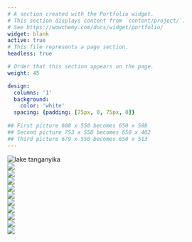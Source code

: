 ```yaml
---
# A section created with the Portfolio widget.
# This section displays content from `content/project/`.
# See https://wowchemy.com/docs/widget/portfolio/
widget: blank
active: true
# This file represents a page section.
headless: true

# Order that this section appears on the page.
weight: 45

design:
  columns: '1'
  background:
    color: 'white'
  spacing: {padding: [75px, 0, 75px, 0]}
  
## First picture 608 x 550 becomes 650 x 588
## Second picture 753 x 550 becomes 650 x 402
## Third picture 679 x 550 becomes 650 x 513
---
```

<!-- Google tag (gtag.js) -->
<script async src="https://www.googletagmanager.com/gtag/js?id=G-C2THYYG4QP"></script>
<script>
  window.dataLayer = window.dataLayer || [];
  function gtag(){dataLayer.push(arguments);}
  gtag('js', new Date());

  gtag('config', 'G-C2THYYG4QP');
</script>


<section id="section-markdown" class="home-section wg-markdown">
  <div class="home-section-bg">
  </div>
  <div class="container">
    <div class="row justify-content-center">
      <!--<div class="section-heading col-12 mb-3 text-center">
        <h1 class="mb-0">Gallery</h1>
      </div> -->
      <div class="col-12">
        <div class="gallery-grid">
        <!-- first image, full -->
          <div class="gallery-item gallery-item--full">
            <a data-fancybox="gallery-demo">
            <img src="https://lh3.googleusercontent.com/5gs8rCOdx1hVcngT7Ofu49g0xVEMfNgrUd-S9NsVXgLvaM2owFUrdLtPnn1R6cEpplP_0BDJsU6aMF9jJBhxVh_UoLsBCAi7PD0I_0pGhElFAA7A_kl-gKRAjbY9S1NmSKE1VlsR5E4=w1920-h1080" loading="lazy" alt="lake tanganyika">
            </a>
          </div>
        <!-- second image, square -->
          <div class="gallery-item gallery-item--medium">
            <a data-fancybox="gallery-demo">
            <img src="https://lh3.googleusercontent.com/VvgcMVfD6Hbue-0JI_CbO6j8zRELx8QujLdPobKV624qZsBhx2XH_eC0665JAs27zPfzvbzSdAaRXtRkZHFXrWusSrWKYvZqJUNnRNciK7XvlXpwKWuqR_lNfTXaxSgok7K5rd0_GYw=w1920-h1080" loading="lazy">
            </a>
          </div>
        <!-- third image, square -->
          <div class="gallery-item gallery-item--medium">
            <a data-fancybox="gallery-demo">
            <img src="https://lh3.googleusercontent.com/rGmJZJRbGwvWjK8NX7m8LOTHR4cI11mBoRdC0gNa6pPSXWSRO8CH8UyBkJMf86PcclgFme23Hl2XibG8YhQjW6sJEiOeqV2Xh0tb6kZSvGhxOx2IS3No4P8DPyDyeoX5nGAy5cx9NXVmvuX7QW2_fZcI--sxSiRbVU8QZJFscas0NgK8GCrLwVB-Fe7Xh5uY3zQfSWFrMEd3EyIKbx5UsXuAiq-ecnoSkRH705HabUOjX5KyCM0Nc8DLnYxm8MDgizKTLf2bROyhptLgPcN68YDK5xswOXz0kAVdA2DT2rLwvNHenAwBar3FGJR8wsgDF5XNWfnHqlJrQ1aGZHwm-lUQYUMDdRFE0ZhhaI6Tm8_1vIpsuwT77kDjdOLDwDJ8eKGPmh_ulova5wCEygIOUP9QhoWi92swNsAUvj4UJnumW-xtbzG7ZYZcsA3gbyYNFT0ZdnISdfvPirg1YMf1oVV1iASyowI5K1kQUfLedmb1pD22sVA-Sew6qvfXh9Ga2BnugTn-c_KXH5OExRL91NrpbfCEh4R0RUxbwQ6EraxFgC58VedIxOf345WI0pYw5eGwBqc3ZF9JQVKit_E2WQUzMDOmp2pwrACmatuUNiBB18oecEfeHHqM2s4LjpqnSlptI6FjjAdkWQG3npRpbuHZR31qyS2SQZOdM-kJIxU3aWigMpWRjMT0rjowjp67pFhzZPrkV6xb9t8OQf-DdEFrWLGdTmX8HdxFgxVvzbS06sNWdBkGXja0lY9D5ee_Uxu7FVXDPXMPM76sVnnB0pcWcXJlB8GgkatJoWI7R8moqYmDRnlrxU8l_HsDNpdD4H0hoOBf0Bj6A0dFRyvpWEQbRdGTTuR8Muv9GXAzZVwj9xh2WSweyQ-PTgU9p10rdvcFerVBK3e5nGuET60epupApuSSy96A9nYP8ZcHgN4T=w2216-h1664-no?authuser=0" loading="lazy">
            </a>
          </div>
          <!-- fourth image, wide -->
          <div class="gallery-item gallery-item--medium">
            <a data-fancybox="gallery-demo">
            <img src="https://lh3.googleusercontent.com/W8uJOFqGUXYLsCZhHn9TDAu5LQXI7qGtkm3Pcq86s4VS800t7XL9ERj6GwjC-G5MMqwgsZxbw3yFOy6WaF05QiMjnMkDl2-gfnVIfWOxx88rL3g2ic7Y6aWgP-PlgYi91R6vb_9VU-8Ev7L01FT4XbLEAt4WVVpPc9TEnUv6fOFhMXyn-AG48u2Po2RQwhahWb3PY1W-wpXM9raOrBP8yzOtm7dLXhv_dkyTh0pYPLeJSJxsTnJLdX2l9HrQHjdko-VveSehrzqENLUhPEjCEs4IyhADDmxniBzEeqFVs77vV6WbRX1TcfRADzaQ1f2tn9YkWUcJNF82NsURqfJwaJ9YQ0FjSOVZvQE0HG3DfCHQiNapV-doE0xQiIlbgDCyy2LA2gHFfBQh6HR1OxoQKgbBE-uzBX2OCjYH70neaAzKlzbHO2CHqhPCA-a2w5TE3eVbB8HrMmBZNSCz4RFblFB5CnxQh_DLJaqpvMJf3MFH8IGCR7vtUjOpv10K5gLCyTBl-ZzzPjukPuxoW5Wk4j_czE9_kgW-JVzWnguOtuXp6_omZ4VI0S7om4Q949nmUmWASSUFFRL0d-BXgQU8eMrCSt8p4QGFQd3MdpMP80LlLUiPr8bu9LKf4FF7T6pnSHV38SIDy9xT9s9mHp6L_Q4tZ5mQ2H24UiQ7FNZxMsaqGcv8_aUE6u9s_0AbI_ar3TwtHMfO7w7H0kjsx9Q2DZCS3EsCidHqiMghiI9Wp9VLConboDd9wF2n7qUdTRcBjOHXtvDxipAgdU9VLwxWnCj0YAL_w9O83nKQYY-lkUA3G7r2921S5guC7XHp39ybfnLhITtWQhQVTeX66ZtYOAfxs4t82jRZE2we7LXfM7Q9pRcYZFkU28V0YskS5BKTdap4KosP_q8o1j81H7R0Mz5G-5Sx9r1ZA1vjAgYG2SCg=w1308-h981-no?authuser=0" loading="lazy">
            </a>
          </div>
          <!-- fourth image, wide -->
          <div class="gallery-item gallery-item--large">
            <a data-fancybox="gallery-demo">
            <img src="https://lh3.googleusercontent.com/bbFae712r0mh4023y8ERxSLfE_IDTvmK2tDi1ZR-3jbl2cifyocj-wfPtrua354Xutj4pXp7xeyGJw-i3Y2qujorJ5ip3GUQmoRUfrfnzk8zeqPHl13AHhZXl64Ru14zJSsf8UJ7oJiQOpUDzuyUTNRXRlZRtmncCzjrzeaz5KA0U89aOwU9rAq_Z56MIVOkLgb3ODAdRY1rFklgQcPIsiv29rrYN0PrPfbWAgZpxviDAm2l6JNP48fyBCSHMDj-1FmT7p1d5iqQM0I98rTxGXxgOadGUWpSSJ4ASwqE8VPRClBpy_yX9p0lrF5s-g-r7McpHmXqyUa4yykKCJsS2rw4Qu5M_yX5AhoA6D5qa067inOOGx-rhRx6filk25TSjuV1TlciA84HUXbt11w9SZ6ucqT7GhZ7fhjZBL0b3Yu-sQi8p3lXijFU2LNp2rrHsf3JTS5jdq3Q-9zNKOtQtf0rC67AVnBV7d6a5hmn76t9SIXKh3N6lFpKs0A50WGNzgRz6NVCz8BDI6mdU7Rvv0mPJvhBQQB4ivw42xhhhqfxvVLUO_KZANkHUdqwig2XwOf2MBuby_GEHnsBjdW94jvfJfDOtd-EyPoA81EY8YXMK45T3nslmxuJFapJAAwiKBLiYwKB_KCR7-eq_m_C3Ra-6jgczm5Wr7QzM61_vqRmq1JfHA66p-YpjeakR0FBVipmP41i4pgFTU7o-EYlAS04YY4ZgTZHlbDyfdmIc0FvwfZhfi4M5FiZwQ-AhrzpcaeCPeRnLGg6MJkIh5msD0lmczrYA1Dg0OED5fQF8HXszLZ0S3-pw-Y5EzADOWbdzn1b6dIq4tY0TCurZ2oAAjaq42J3k48zQupZw_XymcSt7KsrCHSSvzbiQK4JbPcEv-g44x8r4m-JrWluj6Jm1VX6wCX0eCOGcPcZnWht-B8s=w2048-h1262-no?authuser=0" loading="lazy">
            </a>
          </div>
        <!-- fourth image, wide -->
          <div class="gallery-item gallery-item--large">
            <a data-fancybox="gallery-demo">
            <img src="https://lh3.googleusercontent.com/eB3m4f94U1RhfzVnBcHsfQmYLS54m0EYO9t4c6hmwvDJn9XV9VNIEqw6tsG6OUlNJjz9PSaWYuj7-0YnAPwsRyab_Sh2nI6kK0Jn5SXfsv0zMgn0KdNrZAYNboVdr0DSgt_X0ZlPchW5zIblfC1qINNg5x5C8DaRCRTCG8ZF8Y6J_FtLpI65-BKLHiOAT2HJjcQHrIKJ1at1hOaU4hoPbXvAEKqXhUOP42c_kkfURHoHP-sHNvcYGRoqkk1_uAJY5CbOPuJitCAqjloH8FE1I2Pvvlw9UNNEB-TdKXARDVZeTUKAA4LX-ecYiElw9MsMfpi22ndvwH64PZ8QeLCrRsoCMZ4crDhgJpEFLAYmxVhNnMHtdjbDpJEgtAChrz-w18lFHrsB49NLG5XE_47v99UbwxU5kGBeTaMHiVuOfyOq-zXT5NC5d0Z5PkHaXH92kDK8Dek4bCnQCalgq7T_slVfQf4wYqEsdRexH9q0ump50P2fM2EEqvz8SLHlrrGpNEpGdqfu-8ekqfRGfiYlJJiNoxdIjM8CMmHwQoYt3Kdhn6DGBqXe0ewSdRhoU-kkBnKvjmNbGURG2ZDG1JXgl67ubos8d9KqvS2Sf7duJyt_DsRCezprWA1UCmEEbZgbfQkKk2feAJIeG2gg9UTqNlTl-gyQnDYOMZYwTQ_2vpVkuKPfeAdxaYTV05K2PJRbwLkAljEjBiu6eMLeIh60LDf14HlNFEiU6UF6U5XXkoK8WnPQ3Kh8zQW1lq6sw6JcVD7yQWe7Mqcalcj8KJLmV6m7-wud4uv0dN-4V1YRfZFddYge4LEE6TobNZV4znaqIW2CXYbx8CoJ9Q385_j_3ZEfAlFFW_JdI-tIqZHSwsoYagCX11LRuwwzTAXymzXaWEx8ReISOCu19ZB-Oh4gGJGQYtjKI5am0cGSkU3P9i_d=w1248-h1662-no?authuser=0" loading="lazy">
            </a>
          </div>
        <!-- fifth image, square -->
          <div class="gallery-item gallery-item--medium">
            <a data-fancybox="gallery-demo">
            <img src="https://lh3.googleusercontent.com/pe6VMNVEwK4f-C_Tn1OybIYIQNLZc8uV9AqNoHlI5yG_pGb8VMtNfDLtVK1uCaGWTMHAjyflb-UnEQ8arPCXRxMWeA2mhcjoMWit89DVHv2-dt2FJSim23c3KZ2ftfo5T9Ae46QKaK9EV-EY7Ks0bFRRDzAXkILoFC1aer-g-032-dGT8R8WZtUWoQWNwrnYmiss0rsIgZS0YcquSbneziObIJDHLjRebrBZbY2pmSbvqsS0bGdNjgSe2n63STaIVfTPHXuOvEaSj2DlNueILM_zZvCE9yVQm3k4nFMqCSP5wdHdl2uCk4TSiyUo23meSStO1G64RF-jICB4eRTwT3VUzSlijdtk4I9Cp3J0Gq62sG3GhOlMtTIvEiX17J3_gSvIvI9XkKQEQcvaabpGp2om4BPKQMOw39oJZy6_PNGsX0-fGNaQdzCnffpNFz9i8BhTiqI4hq-OBW0x18-1qiRxmlnL2fhzD-u2LvbU6GJIoSQdyBOEeLMSH2RsvOho8gIpw5YOK1SPcsXbXN5x3G-3_Ta4L8hHwjufUR-Tn98zP0O8TOg6D3FOedNVvRZlyX-R43YNQ3OVOqn4rdTB5nuLE10WSLPBylG5iPiFVPn61Pox044ks-nD4QGGq4ekriW0-GhTyoKtw2mdEshCdQeZPGF6M_VP2yWUI7Pwo5bbjgY8gJYs1xWAEkso8XDqKEATosVa65KLCxhn7uPNGHbhei3YfTBSJjMT7mOXBprkpNUxwCsEQ9f1ApZFdQeVb-eXfv6lm2xR0yy6oppfdYOr638-tdRZY4rE_wpK4h3sVXuR1Wf9aeIb_8e4FP6EcC09nUUDYh2DwxYjEusIemhRMuvb1DpNrjLWyBsV2T_KvD5nWo0Gxb06S5P_G5NE6t7BeMThMNYpJRwZ09qEOkdhXVKqsHjH2_YQ5b4vmjx2=w1248-h1662-no?authuser=0" loading="lazy">
            </a>
          </div>
          <!-- sixth image, tall -->
          <div class="gallery-item gallery-item--large">
            <a data-fancybox="gallery-demo">
            <img src="https://lh3.googleusercontent.com/Q3EtknV8EXbxA0-_-g_f1KJqu6ZPo7KBmJ6twO7cutkh70nTsXxQP9Bl3sz3ssEZe9M6biq5au2tJe6TblTWcR9Qh59pZE83oVKWcXlDaUuKlDPbHYi-o5feLeQcERW59rD8xl5j6fPJOM-I8cBTxt3XBxFxuxr9wACKSYrk7vL2S2Gl1WeHXpj99-KZnASnXH7KYNWsp97RtOlij6tm5niWLAxkq-5BaQy8V5-JPzLqEZJRHn3f_FuxaiRFHEcb3jEmRBhNXT85QmmoIibDm83SI6W-rLJ0X20-1MwWrgO3HdB4T6xCUIrFpaI0Vg5b5EkyjXk6lBkB0PiTMyhRYUa8p928JZYpOwIb1tOBqmM0p2g7u6b2oDtbsV53F6Mp9h2yGQbV503Q8zL4YUsNZW9MJM053NKOIOeUJLjzNjI1Q1XQRaGc4xYtv8_H5PAFYs0LagF31KIpRS7mGjDO67DYONHM2NoiGWAggyDzJr7432F-LkyoL3RJFSAs46eYet5xn7tLxJQSP3Awzie98bqD_SGymjy9nfnfOmR2Yqw_HeQaVTlKwh-Gx-EnpYaLF6sSJWrkT2VWFzcIdJ4HJEyTkXe8BL_wBQiSeyS77Pg2UloepWFdsG4ryTIlIOhFutPeZz80t40iMPtITIWW58cnul32fIICiko3sfV45rADjHZTSGBGNywdseOw2jeBshXq_YKtFTPDl-L8ITZ1cDB-1qZkPsqjN39wTxXdnqJgr_G9syeWKfRcNLQjjqXoHGD9wNQ94ugey8PI57-ldLan8v7srQ6KH2s8slN2WYRzjjb_Spk6lSq0sXMgjexNRqU154e-NYW9qaqMSulcO89coWZ3N9jptqGc_IAdDjd7OtGWPGTDYustJz6GbtF3lY-Pk11gMpta9KH8Wba8h6iBGETuwsbevHGY9llKrMge-w=w2216-h1664-no?authuser=0" loading="lazy">
            </a>
          </div>
        <!-- sixth image, tall -->
          <div class="gallery-item gallery-item--large">
            <a data-fancybox="gallery-demo">
            <img src="https://lh3.googleusercontent.com/4accKLfmxYXVqu8GRWyyjEOg_k40W10tsZhJLuHpViI2cXIU2GDQ5iCVuZRPBpmbtNgiciK19zIdA_Ny6-q0QHvE6NfiYOBEBlGKO9qOB6mfZtUkS7EtSk2Sp-5Lr8KxY-dU_n79hUgOiGtXZk3nFXKdSHeQ5lwWFbhvPvNryZJjsO4U9jAK3_aaOdqTQhmNp1p3aqdvdywUg0PTlymnbdW6TodFtDmAU6S49UO3i1OsmTIAEtepIaEHXv7zpynCUamKJFTorwiQieko4GiDP_E3YgnKWOylEXjehBbsOiPQ66yhcSuriKjpfuNB8UIvmxCyOrIjZzHjVMCJN4jbY8rOOUgwhAd8gcqT8hGW58qd1OL283Eld2ekKHmtd0oo0hWVZoOzqTSF2nfVrpXxMkxxJgHpgCOTrYIekKi0xOaipKBzowpi8f8Oc8lnHSliBtBQaDylK-2Y9H-lbJOtkhyL7pMw6BFyrdr4KwEkjUtYRr6X7fwERuDhvULqfQeH-hh9Fp7jeL9ZdbJ_nY5sO0v4ejOPwnDt69QG0eMOnyMm8CJTge-BX2dFAzRGHb93vcQd2S7P3GApS1Q0A_4ik6-XulA3ij53rykkMXRk8Bs6McndeDG5IiqPuXxW0AYdOtmhmDqueWklXNLWnRYuyQagggWV9omyOXE_6aroArxyii4j6ZLtMJPoEYOauqYfy0aNG617mNmDhuZCN6yOQKjkQOhTaIStnr3PyrlCJcLgMlpWB5kLc5ts17eijPs4v-HWc9I-E6eV-iuHQCsf9hlIZLIw1zyqmDsxuVU_zMEVWyZnZyRkKHyDF5ZYlaq0Ie8XQCDGuAF4QRoOK2KodgXIg0xrm8mAFbJTUx7rvZCbWG1INIhsvV08kudA5dcyr70Wd09SNCzsldIabbtnYtVPcGM2_vKqQ_vUPuxcNPbkfQ=w2048-h1536-no?authuser=0" loading="lazy">
            </a>
          </div>
        <!-- seventh image, square -->
          <div class="gallery-item gallery-item--medium">
            <a data-fancybox="gallery-demo">
            <img src="https://lh3.googleusercontent.com/p4Gz8YIPvwEsmg5kfacOwwvVxUcQ1rLxO_Abzf6f8jO9aKumIg9rimASe7V4F3XzgM2WqPAy1CpirbY48Na12noi10mQ_ji3tKxVcGWA6gONe7UGfT6HdnSF50inoHnvrJzazwslbOm0Ggedw9Rf2LC0uhc_2ZOl5tHVdRqm3RBkNBuiTC1ZeDUXCJDNl0D4v5WuB9DKpuTKhjshAPggZ9954jrSMfWRvWxC4q41TfL-ub9cJpZfx59kGev2CHVHhs5uJVBdS_LP0BhXlREKEvGh3rrWErb4AcOf6UVw6ntY9QLclLcq72MHGNPphA2KxTjJAhLK11GeOxlXlX_4VxL3jokpLjmzn_Hpgoj6CK3aWc-1sBmgYLJxVACNu-_yMkNw-drdTmZSFuVC8n_sW4fJLr342ZXUw3-VIN8TneIb-uKSwkfDvbCh89UOStbPrdqO1lEYE3ngGLUe9NE_dBKtDb4tOtNXup1ab5jMjRgMWiqkXIl7JK6xjFdb_zsm2tTbUmK7XDGrU1ucj2zVMV7cbqmyKVtls6H4Up3ggTzxmZpjC-UVLw1-HRXH7aXJSF4rEec0YOEdIJ318VtUi17HuVRgGbsPXGrSsPKV3J2wDHZPFjqO7qAxKn1Jh_nQhEbGjEVtjFqCx4woOU4GCnTyr5q61bW88HAJeYkS28EesEbl2DTWvQXl2V7ZAygjWyBItdpJWnaf2SItv8wIaLHK5Hcx0CrvRBbeEB-4y6begZaxYy-2ADTsSRxTmM5_P2cDRnIjqdp862LQySEDuxv6PnOxrf2A9kW9QkzTRzbkEy5UCP9Oowm_TfQ2HS-pTR60dOBHo7NM16nHEm1fnqFj8dON4EzfohaJ8cd7p3nTIimXr5Mqhn0HWaIQCMolmupn_ZJBvCMHPQGiYHCXcQK_Ll_FBbgRxEN4-MEQiMlpOQ=w2048-h1536-no?authuser=0" loading="lazy">
            </a>
          </div>
        <!-- eigth image, square -->
          <div class="gallery-item gallery-item--medium">
            <a data-fancybox="gallery-demo">
            <img src="https://lh3.googleusercontent.com/Cmqt61wk9WZVSeoNFP2hsyPr85TW5ziee6FebMBqUPl7Ue8V8XOjkdxnn9804ICqf3hXsbP5nH9SppaUO-fAmrr7pKiHNpBIEkNwZXszLG_xB_Stm4rpsQXQ311cWpNVWBQnmgPGS63MymPwCTKSTwE7WHobGs50bl1BoQdekDq1n-TmgzZqnZYHfxoQuk7SMy9T88qD7xPMEokHi7NLge7rNxpgU0l8giwOS_nSR6wFIIizg7rf-utsxS7oT8F8WB2BM25tv_e9e60IhTnA6iWcdSa40Cj0lqvUzegvGWRnP4227_VE8UtnGndHGldkBaUWwg_W9TULqNSTcLTLbKndukXa5N_97SmePJP__aTjhe52T6rX0A_9awy9vEX75JvOLR2jGJ_T8ht9-VrzzD-96Nw92UIBVWA5GhRKqX_PRB80uyQ2XfA4XmStYjG7hjZzmW0mCwrDEUDBCXw16Mn7Y34L5YtbvJO-Ro2NALAM7CzUHeHg-jvygCK7oIBTaW_1tuQ-4VgzM_ZaFYmCERAXjaH_qAZOMQith5dT3JLcOuYwCnPcXB1Gtv-m9xCnmz_aSqJMbosy4jDCc--dPWCCZ6TDNyIOj7u9yw6qZ1Vz-gAI6-9jRIqDj4Evc6WShg066OJEg-DU70Qzy0HKHdLE-siNq1e2UOVHC3eIpTz9EBB2gohhd6xtSB6kBMOhANgPowz5AAN6ksKba-KT6EEB6tLVEjA-G0rPUE0XJzqBXpvGV7cjpvSwsr-rH1Ei8DjX-Fi2bGy-Fl2VwGdZpAu1ILJZD7-ZKG7aVqnTtSOWqhog2u5uWWT2Gc3jokAQ8S1ynpDrCvO4smQLApEtMlZdSnXVXymzqaCKwoOQM-Ig1x-j_OqOzfCiuengpnRqnSGGnhBNZ5aY5MzBgAdbbmVuyu9Qeo9kThqMy-TZkbG3=w1200-h1600-no?authuser=0" loading="lazy">
            </a>
          </div>
        </div>
      </div>
    </div>
  </div>
</section>
